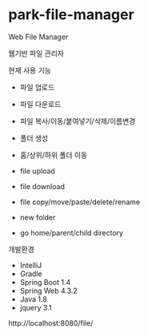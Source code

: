 # park-file-manager
Web File Manager

웹기반 파일 관리자

현재 사용 기능
- 파일 업로드
- 파일 다운로드
- 파일 복사/이동/붙여넣기/삭제/이름변경
- 폴더 생성
- 홈/상위/하위 폴더 이동

- file upload
- file download
- file copy/move/paste/delete/rename
- new folder
- go home/parent/child directory

개발환경
- IntelliJ
- Gradle
- Spring Boot 1.4
- Spring Web 4.3.2
- Java 1.8
- jquery 3.1

http://localhost:8080/file/